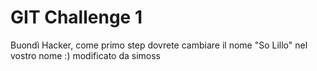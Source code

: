 # GIT Challenge 1

Buondì Hacker, come primo step dovrete cambiare il nome "So Lillo" nel vostro nome :)
modificato da simoss
